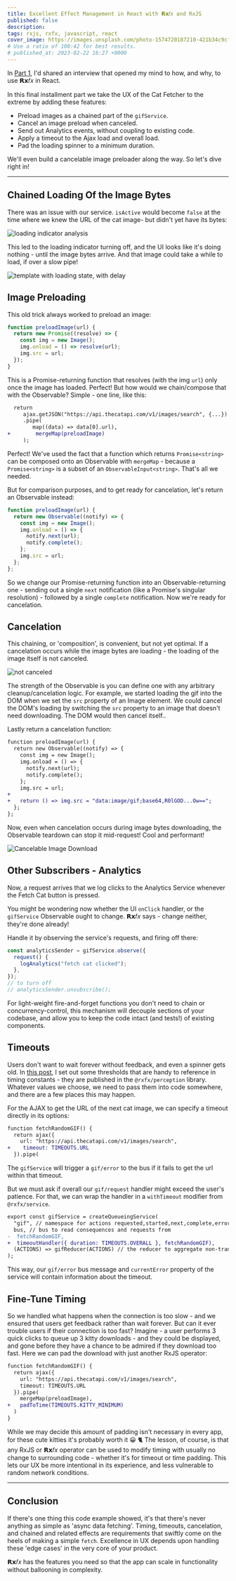 ```yaml
---
title: Excellent Effect Management in React with 𝗥𝘅𝑓𝑥 and RxJS
published: false
description:
tags: rxjs, rxfx, javascript, react
cover_image: https://images.unsplash.com/photo-1574720187210-421b34c9cf01?ixlib=rb-1.2.1&raw_url=true&q=80&fm=jpg&crop=entropy&cs=tinysrgb&ixid=MnwxMjA3fDB8MHxwaG90by1wYWdlfHx8fGVufDB8fHx8&auto=format&fit=crop&w=1064
# Use a ratio of 100:42 for best results.
# published_at: 2023-02-22 16:27 +0000
---
```


In [Part 1](https://dev.to/deanius/how-an-interview-convinced-me-to-use-an-event-bus-for-rxjs-in-react-396l), I'd shared an interview that opened my mind to how, and why, to use 𝗥𝘅𝑓𝑥 in React.

In this final installment part we take the UX of the Cat Fetcher to the extreme by adding these features:

- Preload images as a chained part of the `gifService`.
- Cancel an image preload when canceled.
- Send out Analytics events, without coupling to existing code.
- Apply a timeout to the Ajax load and overall load.
- Pad the loading spinner to a minimum duration.

We'll even build a cancelable image preloader along the way. So let's dive right in!

---

## Chained Loading Of the Image Bytes

There was an issue with our service. `isActive` would become `false` at the time where we knew the URL of the cat image- but didn't yet have its bytes:

![loading indicator analysis](https://d2jksv3bi9fv68.cloudfront.net/cat-loading-analysis.jpg)

This led to the loading indicator turning off, and the UI looks like it's doing nothing - until the image bytes arrive. And that image could take a while to load, if over a slow pipe!

![template with loading state, with delay](https://d2jksv3bi9fv68.cloudfront.net/cat-loading-delay.gif)

## Image Preloading

This old trick always worked to preload an image:

```js
function preloadImage(url) {
  return new Promise((resolve) => {
    const img = new Image();
    img.onload = () => resolve(url);
    img.src = url;
  });
}
```

This is a Promise-returning function that resolves (with the img `url`) only once the image has loaded. Perfect! But how would we chain/compose that with the Observable? Simple - one line, like this:

```diff
  return
     ajax.getJSON("https://api.thecatapi.com/v1/images/search", {...})
     .pipe(
        map((data) => data[0].url),
+        mergeMap(preloadImage)
     );
```

Perfect! We've used the fact that a function which returns `Promise<string>` can be composed onto an Observable with `mergeMap` - because a `Promise<string>` is a subset of an `ObservableInput<string>`. That's all we needed.

But for comparison purposes, and to get ready for cancelation, let's return an Observable instead:

```js
function preloadImage(url) {
  return new Observable((notify) => {
    const img = new Image();
    img.onload = () => {
      notify.next(url);
      notify.complete();
    };
    img.src = url;
  };
};
```

So we change our Promise-returning function into an Observable-returning one - sending out a single `next` notification (like a Promise's singular resolution) - followed by a single `complete` notification. Now we're ready for cancelation.

## Cancelation

This chaining, or 'composition', is convenient, but not yet optimal. If a cancelation occurs while the image bytes are loading - the loading of the image itself is not canceled.

![not canceled](https://camo.githubusercontent.com/848f567ba25b79138ef70b1d7c7139645544ee3fc617d7adc13ffc4ddd0db617/68747470733a2f2f73332e616d617a6f6e6177732e636f6d2f7777772e6465616e6975732e636f6d2f6361742d726571756573742d32782d756e6d6f756e742d776974682d6c65616b732e676966)

The strength of the Observable is you can define one with any arbitrary cleanup/cancelation logic. For example, we started loading the gif into the DOM when we set the `src` property of an Image element. We could cancel the DOM's loading by switching the `src` property to an image that doesn't need downloading. The DOM would then cancel itself..

Lastly return a cancelation function:

```diff
function preloadImage(url) {
  return new Observable((notify) => {
    const img = new Image();
    img.onload = () => {
      notify.next(url);
      notify.complete();
    };
    img.src = url;
+
+   return () => img.src = "data:image/gif;base64,R0lGOD...Ow==";
  };
};
```

Now, even when cancelation occurs during image bytes downloading, the Observable teardown can stop it mid-request! Cool and performant!

![Cancelable Image Download](https://camo.githubusercontent.com/9ba133a6ba0b9fd0577fdadb87e43d0dc7e25ebf11fe8f63ef3bb7088f69478a/68747470733a2f2f73332e616d617a6f6e6177732e636f6d2f7777772e6465616e6975732e636f6d2f6361742d696d6167652d726571756573742d756e6d6f756e742d63616e63656c2d73746174657265636c61696d2e676966)

## Other Subscribers - Analytics

Now, a request arrives that we log clicks to the Analytics Service whenever the Fetch Cat button is pressed.

You might be wondering now whether the UI `onClick` handler, or the `gifService` Observable ought to change. 𝗥𝘅𝑓𝑥 says - change neither, they're done already!

Handle it by observing the service's requests, and firing off there:

```js
const analyticsSender = gifService.observe({
  request() {
    logAnalytics("fetch cat clicked");
  },
});
// to turn off
// analyticsSender.unsubscribe();
```

For light-weight fire-and-forget functions you don't need to chain or concurrency-control, this mechanism will decouple sections of your codebase, and allow you to keep the code intact (and tests!) of existing components.

## Timeouts

Users don't want to wait forever without feedback, and even a spinner gets old. In [this post](https://dev.to/deanius/the-thresholds-of-perception-in-ux-435g), I set out some thresholds that are handy to reference in timing constants - they are published in the `@rxfx/perception` library. Whatever values we choose, we need to pass them into code somewhere, and there are a few places this may happen.

For the AJAX to get the URL of the next cat image, we can specify a timeout directly in its options:

```diff
function fetchRandomGIF() {
  return ajax({
    url: "https://api.thecatapi.com/v1/images/search",
+    timeout: TIMEOUTS.URL
  }).pipe(
```

The `gifService` will trigger a `gif/error` to the bus if it fails to get the url within that timeout.

But we must ask if overall our `gif/request` handler might exceed the user's patience. For that, we can wrap the handler in a `withTimeout` modifier from `@rxfx/service`.

```diff
export const gifService = createQueueingService(
  "gif", // namespace for actions requested,started,next,complete,error,etc
  bus, // bus to read consequences and requests from
-  fetchRandomGIF,
+  timeoutHandler({ duration: TIMEOUTS.OVERALL }, fetchRandomGIF),
  (ACTIONS) => gifReducer(ACTIONS) // the reducer to aggregate non-transient state
);

```

This way, our `gif/error` bus message and `currentError` property of the service will contain information about the timeout.

## Fine-Tune Timing

So we handled what happens when the connection is too slow - and we ensured that users get feedback rather than wait forever. But can it ever trouble users if their connection is too fast? Imagine - a user performs 3 quick clicks to queue up 3 kitty downloads - and they could be displayed, and gone before they have a chance to be admired if they download too fast. Here we can pad the download with just another RxJS operator:

```diff
function fetchRandomGIF() {
  return ajax({
    url: "https://api.thecatapi.com/v1/images/search",
    timeout: TIMEOUTS.URL
  }).pipe(
    mergeMap(preloadImage),
+   padToTime(TIMEOUTS.KITTY_MINIMUM)
  )
}
```

While we may decide this amount of padding isn't necessary in every app, for these cute kitties it's probably worth it 😀 🐈 The lesson, of course, is that any RxJS or 𝗥𝘅𝑓𝑥 operator can be used to modify timing with usually no change to surrounding code - whether it's for timeout or time padding. This lets our UX be more intentional in its experience, and less vulnerable to random network conditions.

---

## Conclusion

If there's one thing this code example showed, it's that there's never anything as simple as 'async data fetching'. Timing, timeouts, cancelation, and chained and related effects are requirements that swiftly come on the heels of making a simple `fetch`. Excellence in UX depends upon handling these 'edge cases' in the very core of your product.

𝗥𝘅𝑓𝑥 has the features you need so that the app can scale in functionality without ballooning in complexity.
